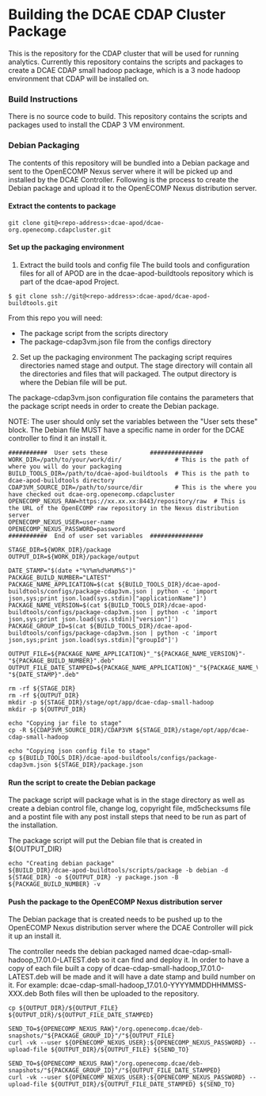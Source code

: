 Building the DCAE CDAP Cluster Package
========================================

This is the repository for the CDAP cluster that will be used for running analytics.  Currently this repository contains the scripts and packages to create a DCAE CDAP small hadoop package, which is a 3 node hadoop environment that CDAP will be installed on.

### Build Instructions

There is no source code to build.  This repository contains the scripts and packages used to install the CDAP 3 VM environment.

### Debian Packaging

The contents of this repository will be bundled into a Debian package and sent to the OpenECOMP Nexus server where
it will be picked up and installed by the DCAE Controller.  Following is the process to
create the Debian package and upload it to the OpenECOMP Nexus distribution server.


#### Extract the contents to package
```
git clone git@<repo-address>:dcae-apod/dcae-org.openecomp.cdapcluster.git
```

#### Set up the packaging environment
1. Extract the build tools and config file 
The build tools and configuration files for all of APOD are in the dcae-apod-buildtools repository which is part of the dcae-apod Project.
```
$ git clone ssh://git@<repo-address>:dcae-apod/dcae-apod-buildtools.git
```
From this repo you will need:
 - The package script from the scripts directory
 - The package-cdap3vm.json file from the configs directory

2. Set up the packaging environment
The packaging script requires directories named stage and output.  The stage directory will contain all the directories and files that will packaged.  The output directory is where the Debian file will be put.

The package-cdap3vm.json configuration file contains the parameters that the package script needs in order to create the Debian package.  

NOTE: The user should only set the variables between the "User sets these" block.  The Debian file MUST have a specific name in order for the DCAE controller to find it an install it.   
```
###########  User sets these            ###############
WORK_DIR=/path/to/your/work/dir/               # This is the path of where you will do your packaging
BUILD_TOOLS_DIR=/path/to/dcae-apod-buildtools  # This is the path to dcae-apod-buildtools directory 
CDAP3VM_SOURCE_DIR=/path/to/source/dir         # This is the where you have checked out dcae-org.openecomp.cdapcluster
OPENECOMP_NEXUS_RAW=https://xx.xx.xx:8443/repository/raw  # This is the URL of the OpenECOMP raw repository in the Nexus distribution server
OPENECOMP_NEXUS_USER=user-name
OPENECOMP_NEXUS_PASSWORD=password
###########  End of user set variables  ###############

STAGE_DIR=${WORK_DIR}/package
OUTPUT_DIR=${WORK_DIR}/package/output

DATE_STAMP="$(date +"%Y%m%d%H%M%S")"
PACKAGE_BUILD_NUMBER="LATEST"
PACKAGE_NAME_APPLICATION=$(cat ${BUILD_TOOLS_DIR}/dcae-apod-buildtools/configs/package-cdap3vm.json | python -c 'import json,sys;print json.load(sys.stdin)["applicationName"]')
PACKAGE_NAME_VERSION=$(cat ${BUILD_TOOLS_DIR}/dcae-apod-buildtools/configs/package-cdap3vm.json | python -c 'import json,sys;print json.load(sys.stdin)["version"]')
PACKAGE_GROUP_ID=$(cat ${BUILD_TOOLS_DIR}/dcae-apod-buildtools/configs/package-cdap3vm.json | python -c 'import json,sys;print json.load(sys.stdin)["groupId"]')

OUTPUT_FILE=${PACKAGE_NAME_APPLICATION}"_"${PACKAGE_NAME_VERSION}"-"${PACKAGE_BUILD_NUMBER}".deb"
OUTPUT_FILE_DATE_STAMPED=${PACKAGE_NAME_APPLICATION}"_"${PACKAGE_NAME_VERSION}"-"${DATE_STAMP}".deb"

rm -rf ${STAGE_DIR}
rm -rf ${OUTPUT_DIR}
mkdir -p ${STAGE_DIR}/stage/opt/app/dcae-cdap-small-hadoop
mkdir -p ${OUTPUT_DIR}

echo "Copying jar file to stage"
cp -R ${CDAP3VM_SOURCE_DIR}/CDAP3VM ${STAGE_DIR}/stage/opt/app/dcae-cdap-small-hadoop

echo "Copying json config file to stage"
cp ${BUILD_TOOLS_DIR}/dcae-apod-buildtools/configs/package-cdap3vm.json ${STAGE_DIR}/package.json
```
#### Run the script to create the Debian package
The package script will package what is in the stage directory as well as create a debian control file, change log, copyright file, md5checksums file and a postint file with any post install steps that need to be run as part of the installation. 

The package script will put the Debian file that is created in ${OUTPUT_DIR}
```
echo "Creating debian package"
${BUILD_DIR}/dcae-apod-buildtools/scripts/package -b debian -d ${STAGE_DIR} -o ${OUTPUT_DIR} -y package.json -B ${PACKAGE_BUILD_NUMBER} -v
```
#### Push the package to the OpenECOMP Nexus distribution server 
<P>The Debian package that is created needs to be pushed up to the OpenECOMP Nexus distribution server where the DCAE Controller will pick it up an install it.
<P>The controller needs the debian packaged named dcae-cdap-small-hadoop_17.01.0-LATEST.deb so it can find and deploy it.  In order to have a copy of each file built a copy of dcae-cdap-small-hadoop_17.01.0-LATEST.deb will be made and it will have a date stamp and build number on it.  For example:  dcae-cdap-small-hadoop_17.01.0-YYYYMMDDHHMMSS-XXX.deb Both files will then be uploaded to the repository.

```
cp ${OUTPUT_DIR}/${OUTPUT_FILE} ${OUTPUT_DIR}/${OUTPUT_FILE_DATE_STAMPED}

SEND_TO=${OPENECOMP_NEXUS_RAW}"/org.openecomp.dcae/deb-snapshots/"${PACKAGE_GROUP_ID}"/"${OUTPUT_FILE}
curl -vk --user ${OPENECOMP_NEXUS_USER}:${OPENECOMP_NEXUS_PASSWORD} --upload-file ${OUTPUT_DIR}/${OUTPUT_FILE} ${SEND_TO}

SEND_TO=${OPENECOMP_NEXUS_RAW}"/org.openecomp.dcae/deb-snapshots/"${PACKAGE_GROUP_ID}"/"${OUTPUT_FILE_DATE_STAMPED}
curl -vk --user ${OPENECOMP_NEXUS_USER}:${OPENECOMP_NEXUS_PASSWORD} --upload-file ${OUTPUT_DIR}/${OUTPUT_FILE_DATE_STAMPED} ${SEND_TO}
```
